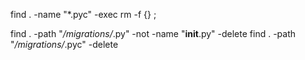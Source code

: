find . -name "*.pyc" -exec rm -f {} \;

find . -path "*/migrations/*.py" -not -name "__init__.py" -delete
find . -path "*/migrations/*.pyc" -delete 